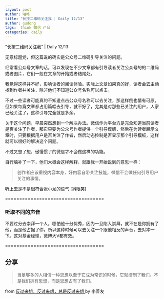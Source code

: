 ```yaml
---
layout: post
author: 咕咚
title: "长按二维码关注我 | Daily 12/13"
author: gudong
tags:  think 微信 产品
categories: daily
---
```


“长按二维码关注我” | Daily 12/13


无意标题党，但这篇说的确实是公众号二维码引导关注的问题。

经常看公众号文章的话，可以发现在不少文章都有引导读者关注公众号的的二维码或者图片，它们一般在文章的开始或者结尾处。

我觉得这样并不好，影响读者的阅读体验。实际上文章如果真的好，读者会去主动找到作者并关注，除非他们不知道公众号名称可以点击。

不过一些读者可能真的不知道点击公众号名称可以去关注，那这样倒也情有可原，但如果每篇文章都占用篇幅去引导，就不好了，尤其是对那些已关注的用户，人家已经关注了，这种引导完全就是多余。

关于这个问题，早晨突然想到一个解决办法。微信作为平台方是完全知道当前读者是否关注了作者，那它只要为公众号作者提供一个引导模版，然后在为读者展示文章时，只要根据用户是否关注了作者，然后动态控制是否显示那个引导模板，这样就可以很好的解决这个问题。

不过又想了想，傲慢惯了的微信才不会做这样的功能。

自行脑补了一下，他们大概会这样解释，就跟我一开始说到的意思一样：

> 创作者应该重视内容本身，好内容自带关注技能，微信不会做任何引导用户关注的事情。

听上去是不是很符合张小龙的语气 [斜眼笑]

===================================
### 听取不同的声音
不要过分去崇拜一个人，哪怕他十分优秀，因为一旦陷入崇拜，就不在是你拥有了他，而是他占据了你，所以这种时候可以去关注一个跟他相反的声音，去对冲一下。这对基金经理，微博大V都有效。

===================================
## 分享

> 当足够多的人相信一种思想以至于它成为常识的时候，它就控制了我们。不是我们拥有思想，而是思想占有了我们。

from [反过来想，反过来想，总是反过来想 ](https://mp.weixin.qq.com/s/KpTEVB_nGINb9FPZdLjo6w) by 李善友